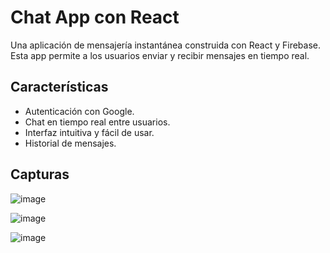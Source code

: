 # Chat App con React

Una aplicación de mensajería instantánea construida con React y Firebase. Esta app permite a los usuarios enviar y recibir mensajes en tiempo real.

## Características

- Autenticación con Google.
- Chat en tiempo real entre usuarios.
- Interfaz intuitiva y fácil de usar.
- Historial de mensajes.

## Capturas

![image](https://github.com/user-attachments/assets/b9d647fc-4d20-4b06-ab34-3350f3af990a)

![image](https://github.com/user-attachments/assets/c8e8aacf-6256-4136-a49e-f35ffcbcc2e3)

![image](https://github.com/user-attachments/assets/8f481f71-7d33-40bf-832d-d11fe6a8fa1f)

